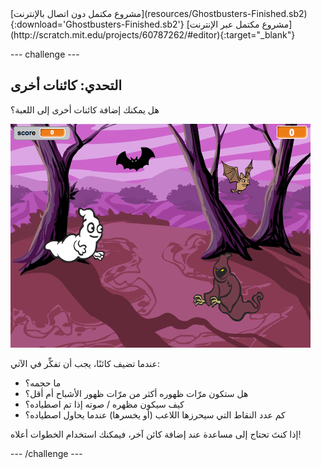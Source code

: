 <div class="p-hero-buttons">
  [مشروع مكتمل دون اتصال بالإنترنت](resources/Ghostbusters-Finished.sb2){:download='Ghostbusters-Finished.sb2'}
  [مشروع مكتمل عبر الإنترنت](http://scratch.mit.edu/projects/60787262/#editor){:target="_blank"}
</div>

--- challenge ---

## التحدي: كائنات أخرى

هل يمكنك إضافة كائنات أخرى إلى اللعبة؟

![screenshot](images/ghost-final.png)

عندما تضيف كائنًا، يجب أن تفكِّر في الآتي:

+ ما حجمه؟
+ هل ستكون مرّات ظهوره أكثر من مرّات ظهور الأشباح أم أقل؟
+ كيف سيكون مظهره / صوته إذا تم اصطياده؟
+ كم عدد النقاط التي سيحرزها اللاعب (أو يخسرها) عندما يحاول اصطياده؟

إذا كنتَ تحتاج إلى مساعدة عند إضافة كائن آخر، فيمكنك استخدام الخطوات أعلاه!

--- /challenge ---
